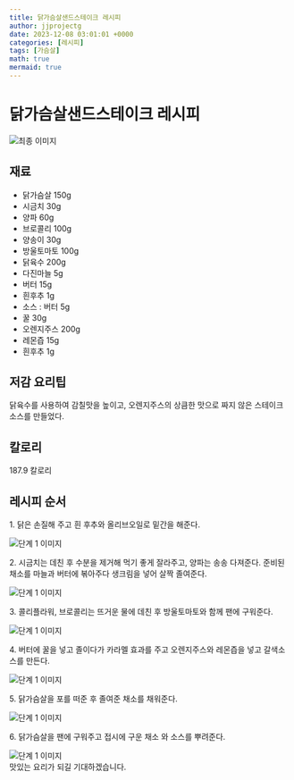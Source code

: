 ```yaml
---
title: 닭가슴살샌드스테이크 레시피
author: jjprojectg
date: 2023-12-08 03:01:01 +0000
categories: [레시피]
tags: [가슴살]
math: true
mermaid: true
---
```

<meta name="og:type" content="website"/>
<meta charset="UTF-8"/>
<div class="header">
  <h1>닭가슴살샌드스테이크 레시피</h1>
</div>

<div class="container my-4">
  <div class="row">
    <div class="col-12 col-md-6">
      <div class="recipe-image">
        <img src="http://www.foodsafetykorea.go.kr/uploadimg/cook/10_00352_2.png" class="step-image" alt="최종 이미지"/>
      </div>
    </div>
    <div class="col-12 col-md-6">
      <div class="ingredients">
        <h2>재료</h2>
        <ul class="card">
          <li> 닭가슴살 150g </li>
          <li>  시금치 30g </li>
          <li>  양파 60g </li>
          <li> 브로콜리 100g </li>
          <li>  양송이 30g </li>
          <li>  방울토마토 100g </li>
          <li> 닭육수 200g </li>
          <li>  다진마늘 5g </li>
          <li>  버터 15g </li>
          <li>  흰후추 1g </li>
          <li> 소스 : 버터 5g </li>
          <li>  꿀 30g </li>
          <li>  오렌지주스 200g </li>
          <li>  레몬즙 15g </li>
          <li>  흰후추 1g </li>
</ul>
      </div>
    </div>
    <div class="col-12 col-md-6">
      <div class="ingredients">
        <h2>저감 요리팁</h2>
        <div class="card"> 
          <p>
            닭육수를 사용하여 감칠맛을 높이고, 오렌지주스의 상큼한 맛으로 짜지 않은 스테이크 소스를 만들었다.
          </p>
        </div>
      </div>
      <div class="ingredients">
        <h2>칼로리</h2>
        <div class="card"> 
          <p>
            187.9 칼로리
          </p>
        </div>
      </div>
    </div>
  </div>

  <h2 class="my-4">레시피 순서</h2>
  <div class="card recipe-card">
    <div class="card-body recipe-step">
      <p class="card-text step-description">1. 닭은 손질해 주고 흰 후추와 올리브오일로
밑간을 해준다.</p>
      <img src="http://www.foodsafetykorea.go.kr/uploadimg/cook/20_00352_01.png" alt="단계 1 이미지" class="step-image"/>
    </div>
  </div>
  <div class="card recipe-card">
    <div class="card-body recipe-step">
      <p class="card-text step-description">2. 시금치는 데친 후 수분을 제거해 먹기 좋게
잘라주고, 양파는 송송 다져준다. 준비된
채소를 마늘과 버터에 볶아주다 생크림을 넣어
살짝 졸여준다.</p>
      <img src="http://www.foodsafetykorea.go.kr/uploadimg/cook/20_00352_02.png" alt="단계 1 이미지" class="step-image"/>
    </div>
  </div>
  <div class="card recipe-card">
    <div class="card-body recipe-step">
      <p class="card-text step-description">3. 콜리플라워, 브로콜리는 뜨거운 물에 데친 후
방울토마토와 함께 팬에 구워준다.</p>
      <img src="http://www.foodsafetykorea.go.kr/uploadimg/cook/20_00352_03.png" alt="단계 1 이미지" class="step-image"/>
    </div>
  </div>
  <div class="card recipe-card">
    <div class="card-body recipe-step">
      <p class="card-text step-description">4. 버터에 꿀을 넣고 졸이다가 카라멜 효과를
주고 오렌지주스와 레몬즙을 넣고 갈색소스를
만든다.</p>
      <img src="http://www.foodsafetykorea.go.kr/uploadimg/cook/20_00352_04.png" alt="단계 1 이미지" class="step-image"/>
    </div>
  </div>
  <div class="card recipe-card">
    <div class="card-body recipe-step">
      <p class="card-text step-description">5. 닭가슴살을 포를 떠준 후 졸여준 채소를
채워준다.</p>
      <img src="http://www.foodsafetykorea.go.kr/uploadimg/cook/20_00352_05.png" alt="단계 1 이미지" class="step-image"/>
    </div>
  </div>
  <div class="card recipe-card">
    <div class="card-body recipe-step">
      <p class="card-text step-description">6. 닭가슴살을 팬에 구워주고 접시에 구운 채소
와 소스를 뿌려준다.</p>
      <img src="http://www.foodsafetykorea.go.kr/uploadimg/cook/20_00352_06.png" alt="단계 1 이미지" class="step-image"/>
    </div>
  </div>

</div>
맛있는 요리가 되길 기대하겠습니다.
